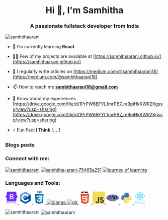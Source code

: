 <h1 align="center">Hi 👋, I'm Samhitha</h1>
<h3 align="center">A passionate fullstack developer from India</h3>

<p align="left"> <img src="https://komarev.com/ghpvc/?username=samhithaarani&label=Profile%20views&color=0e75b6&style=flat" alt="samhithaarani" /> </p>

- 🌱 I’m currently learning **React**

- 👨‍💻 Few of my projects are available at [https://samhithaarani.github.io/](https://samhithaarani.github.io/)

- 📝 I regularly write articles on [https://medium.com/@samhithaarani18](https://medium.com/@samhithaarani18)

- 📫 How to reach me **samhithaarani18@gmail.com**

- 📄 Know about my experiences [https://drive.google.com/file/d/1PrPW6BFYL1mrPB7_re9piHkKWR2Kgssq/view?usp=sharing](https://drive.google.com/file/d/1PrPW6BFYL1mrPB7_re9piHkKWR2Kgssq/view?usp=sharing)

- ⚡ Fun Fact **I Think !....!**

### Blogs posts
<!-- BLOG-POST-LIST:START -->
<!-- BLOG-POST-LIST:END -->

<h3 align="left">Connect with me:</h3>
<p align="left">
<a href="https://dev.to/samhithaarani" target="blank"><img align="center" src="https://raw.githubusercontent.com/rahuldkjain/github-profile-readme-generator/master/src/images/icons/Social/devto.svg" alt="samhithaarani" height="30" width="40" /></a>
<a href="https://linkedin.com/in/samhitha-arani-75465a251" target="blank"><img align="center" src="https://raw.githubusercontent.com/rahuldkjain/github-profile-readme-generator/master/src/images/icons/Social/linked-in-alt.svg" alt="samhitha-arani-75465a251" height="30" width="40" /></a>
<a href="https://www.youtube.com/c/journey of learning" target="blank"><img align="center" src="https://raw.githubusercontent.com/rahuldkjain/github-profile-readme-generator/master/src/images/icons/Social/youtube.svg" alt="journey of learning" height="30" width="40" /></a>
</p>

<h3 align="left">Languages and Tools:</h3>
<p align="left"> <a href="https://getbootstrap.com" target="_blank" rel="noreferrer"> <img src="https://raw.githubusercontent.com/devicons/devicon/master/icons/bootstrap/bootstrap-plain-wordmark.svg" alt="bootstrap" width="40" height="40"/> </a> <a href="https://www.cprogramming.com/" target="_blank" rel="noreferrer"> <img src="https://raw.githubusercontent.com/devicons/devicon/master/icons/c/c-original.svg" alt="c" width="40" height="40"/> </a> <a href="https://www.w3schools.com/css/" target="_blank" rel="noreferrer"> <img src="https://raw.githubusercontent.com/devicons/devicon/master/icons/css3/css3-original-wordmark.svg" alt="css3" width="40" height="40"/> </a> <a href="https://www.djangoproject.com/" target="_blank" rel="noreferrer"> <img src="https://cdn.worldvectorlogo.com/logos/django.svg" alt="django" width="40" height="40"/> </a> <a href="https://git-scm.com/" target="_blank" rel="noreferrer"> <img src="https://www.vectorlogo.zone/logos/git-scm/git-scm-icon.svg" alt="git" width="40" height="40"/> </a> <a href="https://www.w3.org/html/" target="_blank" rel="noreferrer"> <img src="https://raw.githubusercontent.com/devicons/devicon/master/icons/html5/html5-original-wordmark.svg" alt="html5" width="40" height="40"/> </a> <a href="https://developer.mozilla.org/en-US/docs/Web/JavaScript" target="_blank" rel="noreferrer"> <img src="https://raw.githubusercontent.com/devicons/devicon/master/icons/javascript/javascript-original.svg" alt="javascript" width="40" height="40"/> </a> <a href="https://www.php.net" target="_blank" rel="noreferrer"> <img src="https://raw.githubusercontent.com/devicons/devicon/master/icons/php/php-original.svg" alt="php" width="40" height="40"/> </a> <a href="https://www.python.org" target="_blank" rel="noreferrer"> <img src="https://raw.githubusercontent.com/devicons/devicon/master/icons/python/python-original.svg" alt="python" width="40" height="40"/> </a> <a href="https://reactjs.org/" target="_blank" rel="noreferrer"> <img src="https://raw.githubusercontent.com/devicons/devicon/master/icons/react/react-original-wordmark.svg" alt="react" width="40" height="40"/> </a> </p>

<p><img align="left" src="https://github-readme-stats.vercel.app/api/top-langs?username=samhithaarani&show_icons=true&locale=en&layout=compact" alt="samhithaarani" /></p>

<p>&nbsp;<img align="center" src="https://github-readme-stats.vercel.app/api?username=samhithaarani&show_icons=true&locale=en" alt="samhithaarani" /></p>
